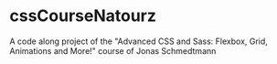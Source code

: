 # cssCourseNatourz
A code along project of the "Advanced CSS and Sass: Flexbox, Grid, Animations and More!" course of Jonas Schmedtmann
